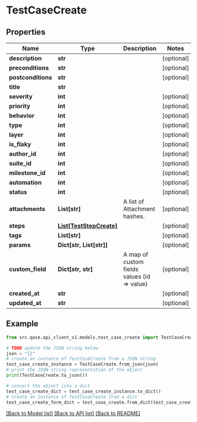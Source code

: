 # TestCaseCreate


## Properties

Name | Type | Description | Notes
------------ | ------------- | ------------- | -------------
**description** | **str** |  | [optional] 
**preconditions** | **str** |  | [optional] 
**postconditions** | **str** |  | [optional] 
**title** | **str** |  | 
**severity** | **int** |  | [optional] 
**priority** | **int** |  | [optional] 
**behavior** | **int** |  | [optional] 
**type** | **int** |  | [optional] 
**layer** | **int** |  | [optional] 
**is_flaky** | **int** |  | [optional] 
**author_id** | **int** |  | [optional] 
**suite_id** | **int** |  | [optional] 
**milestone_id** | **int** |  | [optional] 
**automation** | **int** |  | [optional] 
**status** | **int** |  | [optional] 
**attachments** | **List[str]** | A list of Attachment hashes. | [optional] 
**steps** | [**List[TestStepCreate]**](TestStepCreate.md) |  | [optional] 
**tags** | **List[str]** |  | [optional] 
**params** | **Dict[str, List[str]]** |  | [optional] 
**custom_field** | **Dict[str, str]** | A map of custom fields values (id &#x3D;&gt; value) | [optional] 
**created_at** | **str** |  | [optional] 
**updated_at** | **str** |  | [optional] 

## Example

```python
from src.qase.api_client_v1.models.test_case_create import TestCaseCreate

# TODO update the JSON string below
json = "{}"
# create an instance of TestCaseCreate from a JSON string
test_case_create_instance = TestCaseCreate.from_json(json)
# print the JSON string representation of the object
print(TestCaseCreate.to_json())

# convert the object into a dict
test_case_create_dict = test_case_create_instance.to_dict()
# create an instance of TestCaseCreate from a dict
test_case_create_form_dict = test_case_create.from_dict(test_case_create_dict)
```
[[Back to Model list]](../README.md#documentation-for-models) [[Back to API list]](../README.md#documentation-for-api-endpoints) [[Back to README]](../README.md)


